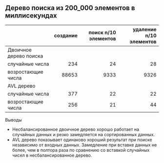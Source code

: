 ## Дерево поиска из 200_000 элементов в миллисекундах

| |создание|поиск n/10 элементов|удаление n/10 элементов|
|---|---:|---:|---:|
|Двоичное дерево поиска||||
|случайные числа|234|24|28|
|возростающие числа|88653|9333|9326|
|AVL дерево||||
|случайные числа|377|22|22|
|возростающие числа|256|21|44|

Выводы
- Несбалансированное двоичное дерево хорошо работает на случайных данных и резко замедляется на сортированных данных.
- AVL дерево показывает одинаково хороший результат при поиске независимо от входных данных. Замедление при вставке данных не более,
 чем в полтора раза по сравнению со вставкой случайных чисел в несбалансированное дерево.

